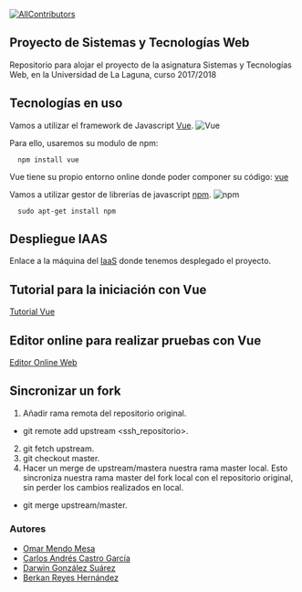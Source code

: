 [![AllContributors](https://img.shields.io/badge/all_contributors-4-blue.svg?style=flat-square)](#contributors)

## Proyecto de Sistemas y Tecnologías Web

Repositorio para alojar el proyecto de la asignatura Sistemas y Tecnologías Web, en la Universidad de La Laguna,
curso 2017/2018

## Tecnologías en uso

Vamos a utilizar el framework de Javascript [Vue](https://vuejs.org/). ![Vue](https://i.imgur.com/TvWW7Y1.png)


  Para ello, usaremos su modulo de npm:
  ~~~  
    npm install vue   
  ~~~

  Vue tiene su propio entorno online donde poder componer su código: [vue](https://jsfiddle.net/)

  Vamos a utilizar gestor de librerías de javascript [npm](https://www.npmjs.com/). ![npm](https://i.imgur.com/mCrleZR.png)

  ~~~  
    sudo apt-get install npm   
  ~~~
## Despliegue IAAS

Enlace a la máquina del [IaaS](10.6.128.251:8087) donde tenemos desplegado el proyecto.

## Tutorial para la iniciación con Vue

[Tutorial Vue](https://ozzrocker95.github.io/ullganizate/)

## Editor online para realizar pruebas con Vue

[Editor Online Web](http://jsbin.com/?html,output)


## Sincronizar un fork

1. Añadir rama remota del repositorio original.
* git remote add upstream <ssh_repositorio>.
2. git fetch upstream.
3. git checkout master.
4. Hacer un merge de upstream/mastera nuestra rama master local. Esto sincroniza nuestra rama master del fork local con el repositorio original, sin perder los cambios realizados en local.
* git merge upstream/master.

### Autores
* [Omar Mendo Mesa](https://ozzrocker95.github.io/)
* [Carlos Andrés Castro García](https://alu0100819847.github.io/)
* [Darwin González Suárez]()
* [Berkan Reyes Hernández](https://berkanrhdz.github.io)


